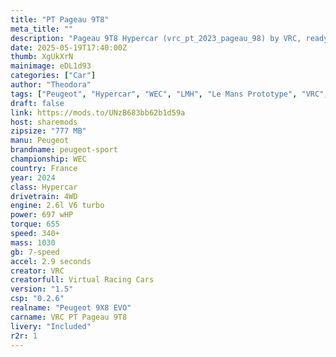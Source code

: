 ```yaml
---
title: "PT Pageau 9T8"
meta_title: ""
description: "Pageau 9T8 Hypercar (vrc_pt_2023_pageau_98) by VRC, ready to race!"
date: 2025-05-19T17:40:00Z
thumb: XgUkXrN
mainimage: eDL1d93
categories: ["Car"]
author: "Theodora"
tags: ["Peugeot", "Hypercar", "WEC", "LMH", "Le Mans Prototype", "VRC", "France" ,"R2R"]
draft: false
link: https://mods.to/UNzB683bb62b1d59a
host: sharemods
zipsize: "777 MB"
manu: Peugeot
brandname: peugeot-sport
championship: WEC
country: France
year: 2024
class: Hypercar
drivetrain: 4WD
engine: 2.6l V6 turbo
power: 697 wHP
torque: 655
speed: 340+
mass: 1030
gb: 7-speed
accel: 2.9 seconds
creator: VRC
creatorfull: Virtual Racing Cars
version: "1.5"
csp: "0.2.6"
realname: "Peugeot 9X8 EVO"
carname: VRC PT Pageau 9T8
livery: "Included"
r2r: 1
---
```


